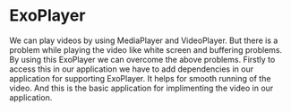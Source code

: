 # ExoPlayer
We can play videos by using MediaPlayer and VideoPlayer. But there is a problem while playing the video like white screen and buffering problems.
By using this ExoPlayer we can overcome the above problems.
Firstly to access this in our application we have to add dependencies in our application for supporting ExoPlayer.
It helps for smooth running of the video.
And this is the basic application for implimenting the video in our application.
